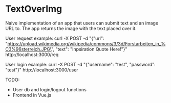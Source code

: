 # TextOverImg
Naive implementation of an app that users can submit text and an image URL to.
The app returns the image with the text placed over it.


User request example:
curl -X POST -d "{\"url\": \"https://upload.wikimedia.org/wikipedia/commons/3/3d/Forstarbeiten_in_%C3%96sterreich.JPG\", \"text\": \"Inpsiration Quote Here!\"}" http://localhost:3000/req

User login example:
curl -X POST -d "{\"username\": \"test\", \"password\": \"test\"}" http://localhost:3000/user

TODO:	
- User db and login/logout functions
- Frontend in Vue.js
